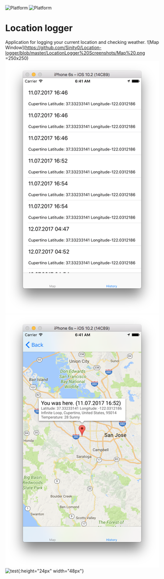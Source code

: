 ![Platform](https://img.shields.io/badge/platform-ios-lightgrey.svg)
![Platform](https://img.shields.io/badge/language-Swift%203.0-green.svg)

# Location logger
Application for logging your current location and checking weather. 
![Map Window](https://github.com/Sinity0/Location-logger/blob/master/LocationLogger%20Screenshots/Map%20.png =250x250)
![Map Window](https://github.com/Sinity0/Location-logger/blob/master/LocationLogger%20Screenshots/History.png)
![Map Window](https://github.com/Sinity0/Location-logger/blob/master/LocationLogger%20Screenshots/Details.png)
![test](https://github.com/favicon.ico){:height="24px" width="48px"}
